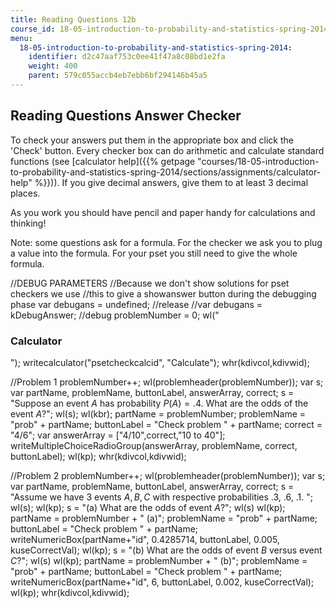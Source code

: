 ```yaml
---
title: Reading Questions 12b
course_id: 18-05-introduction-to-probability-and-statistics-spring-2014
menu:
  18-05-introduction-to-probability-and-statistics-spring-2014:
    identifier: d2c47aaf753c0ee41f47a8c08bd1e2fa
    weight: 400
    parent: 579c055accb4eb7ebb6bf294146b45a5
---
```

Reading Questions Answer Checker
--------------------------------

To check your answers put them in the appropriate box and click the 'Check' button. Every checker box can do arithmetic and calculate standard functions (see [calculator help]({{% getpage "courses/18-05-introduction-to-probability-and-statistics-spring-2014/sections/assignments/calculator-help" %}})). If you give decimal answers, give them to at least 3 decimal places.

As you work you should have pencil and paper handy for calculations and thinking!

Note: some questions ask for a formula. For the checker we ask you to plug a value into the formula. For your pset you still need to give the whole formula.

//DEBUG PARAMETERS //Because we don't show solutions for pset checkers we use //this to give a showanswer button during the debugging phase var debugans = undefined; //release //var debugans = kDebugAnswer; //debug problemNumber = 0; wl("<h3>Calculator</h3>"); writecalculator("psetcheckcalcid", "Calculate"); whr(kdivcol,kdivwid);

//Problem 1 problemNumber++; wl(problemheader(problemNumber)); var s; var partName, problemName, buttonLabel, answerArray, correct; s = "Suppose an event $A$ has probability $P(A) = .4$. What are the odds of the event $A$?"; wl(s); wl(kbr); partName = problemNumber; problemName = "prob" + partName; buttonLabel = "Check problem " + partName; correct = "4/6"; var answerArray = \["4/10",correct,"10 to 40"\]; writeMultipleChoiceRadioGroup(answerArray, problemName, correct, buttonLabel); wl(kp); whr(kdivcol,kdivwid);

//Problem 2 problemNumber++; wl(problemheader(problemNumber)); var s; var partName, problemName, buttonLabel, answerArray, correct; s = "Assume we have 3 events $A, B, C$ with respective probabilities .3, .6, .1. "; wl(s); wl(kp); s = "(a) What are the odds of event $A$?"; wl(s) wl(kp); partName = problemNumber + " (a)"; problemName = "prob" + partName; buttonLabel = "Check problem " + partName; writeNumericBox(partName+"id", 0.4285714, buttonLabel, 0.005, kuseCorrectVal); wl(kp); s = "(b) What are the odds of event $B$ versus event $C$?"; wl(s) wl(kp); partName = problemNumber + " (b)"; problemName = "prob" + partName; buttonLabel = "Check problem " + partName; writeNumericBox(partName+"id", 6, buttonLabel, 0.002, kuseCorrectVal); wl(kp); whr(kdivcol,kdivwid);